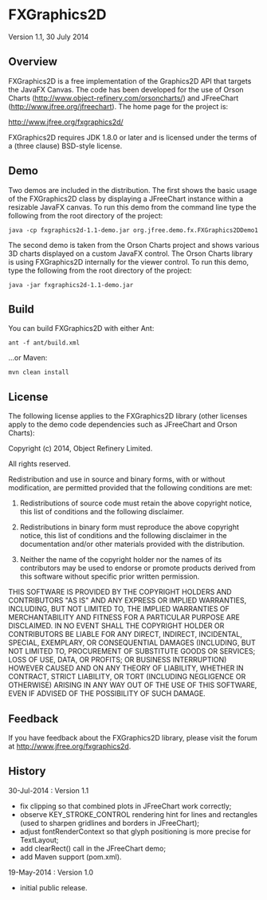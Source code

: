 FXGraphics2D
============

Version 1.1, 30 July 2014

Overview
--------
FXGraphics2D is a free implementation of the Graphics2D API that targets the JavaFX Canvas.  The code has been developed for the use of Orson Charts (http://www.object-refinery.com/orsoncharts/) and JFreeChart (http://www.jfree.org/jfreechart).  The home page for the project is:

http://www.jfree.org/fxgraphics2d/

FXGraphics2D requires JDK 1.8.0 or later and is licensed under the terms of a (three clause) BSD-style license.


Demo
----
Two demos are included in the distribution.  The first shows the basic usage of the FXGraphics2D class by displaying a JFreeChart instance within a resizable JavaFX canvas.  To run this demo from the command line type the following from the root directory of the project:

    java -cp fxgraphics2d-1.1-demo.jar org.jfree.demo.fx.FXGraphics2DDemo1

The second demo is taken from the Orson Charts project and shows various 3D charts displayed on a custom JavaFX control.  The Orson Charts library is using FXGraphics2D internally for the viewer control.  To run this demo, type the following from the root directory of the project:

    java -jar fxgraphics2d-1.1-demo.jar


Build
-----
You can build FXGraphics2D with either Ant:

    ant -f ant/build.xml

...or Maven:

    mvn clean install


License
-------

The following license applies to the FXGraphics2D library (other licenses apply to the demo code dependencies such as JFreeChart and Orson Charts):

Copyright (c) 2014, Object Refinery Limited.

All rights reserved.

Redistribution and use in source and binary forms, with or without modification, are permitted provided that the following conditions are met:

1. Redistributions of source code must retain the above copyright notice, this list of conditions and the following disclaimer.

2. Redistributions in binary form must reproduce the above copyright notice, this list of conditions and the following disclaimer in the documentation and/or other materials provided with the distribution.

3. Neither the name of the copyright holder nor the names of its contributors may be used to endorse or promote products derived from this software without specific prior written permission.

THIS SOFTWARE IS PROVIDED BY THE COPYRIGHT HOLDERS AND CONTRIBUTORS "AS IS" AND ANY EXPRESS OR IMPLIED WARRANTIES, INCLUDING, BUT NOT LIMITED TO, THE IMPLIED WARRANTIES OF MERCHANTABILITY AND FITNESS FOR A PARTICULAR PURPOSE ARE DISCLAIMED. IN NO EVENT SHALL THE COPYRIGHT HOLDER OR CONTRIBUTORS BE LIABLE FOR ANY DIRECT, INDIRECT, INCIDENTAL, SPECIAL, EXEMPLARY, OR CONSEQUENTIAL DAMAGES (INCLUDING, BUT NOT LIMITED TO, PROCUREMENT OF SUBSTITUTE GOODS OR SERVICES; LOSS OF USE, DATA, OR PROFITS; OR BUSINESS INTERRUPTION) HOWEVER CAUSED AND ON ANY THEORY OF LIABILITY, WHETHER IN CONTRACT, STRICT LIABILITY, OR TORT (INCLUDING NEGLIGENCE OR OTHERWISE) ARISING IN ANY WAY OUT OF THE USE OF THIS SOFTWARE, EVEN IF ADVISED OF THE POSSIBILITY OF SUCH DAMAGE.


Feedback
--------
If you have feedback about the FXGraphics2D library, please visit the forum at http://www.jfree.org/fxgraphics2d.


History
-------

30-Jul-2014 : Version 1.1
- fix clipping so that combined plots in JFreeChart work correctly;
- observe KEY_STROKE_CONTROL rendering hint for lines and rectangles (used to sharpen gridlines and borders in JFreeChart);
- adjust fontRenderContext so that glyph positioning is more precise for TextLayout;
- add clearRect() call in the JFreeChart demo;
- add Maven support (pom.xml).

19-May-2014 : Version 1.0
- initial public release.